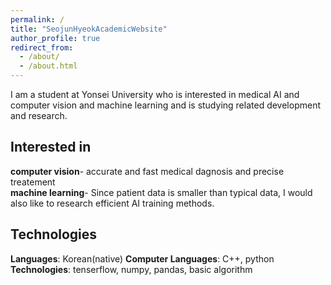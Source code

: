 ```yaml
---
permalink: /
title: "SeojunHyeokAcademicWebsite"
author_profile: true
redirect_from: 
  - /about/
  - /about.html
---
```


I am a student at Yonsei University who is interested in medical AI and computer vision and machine learning and is studying related development and research.


<h2>Interested in</h2>


**computer vision**- accurate and fast medical dagnosis and precise treatement<br>
**machine learning**- Since patient data is smaller than typical data, I would also like to research efficient AI training methods. 


<h2>Technologies</h2>

**Languages**: Korean(native)
**Computer Languages**: C++, python
**Technologies**: tenserflow, numpy, pandas, basic algorithm
